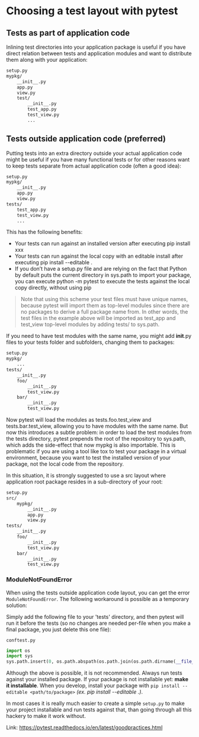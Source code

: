 # Choosing a test layout with pytest
## Tests as part of application code
Inlining test directories into your application package is useful if you have direct relation between tests 
and application modules and want to distribute them along with your application:

```bash
setup.py
mypkg/
    __init__.py
    app.py
    view.py
    test/
        __init__.py
        test_app.py
        test_view.py
        ...
```

## Tests outside application code (preferred)
Putting tests into an extra directory outside your actual application code might be useful if you have many 
functional tests or for other reasons want to keep tests separate from actual application code 
(often a good idea):

```bash
setup.py
mypkg/
    __init__.py
    app.py
    view.py
tests/
    test_app.py
    test_view.py
    ...
```

This has the following benefits:

- Your tests can run against an installed version after executing pip install xxx
- Your tests can run against the local copy with an editable install after executing 
pip install --editable .
- If you don’t have a setup.py file and are relying on the fact that Python by default puts the current 
directory in sys.path to import your package, you can execute python -m pytest to execute the tests against 
the local copy directly, without using pip

> Note that using this scheme your test files must have unique names, because pytest will import them as 
top-level modules since there are no packages to derive a full package name from. In other words, the test 
files in the example above will be imported as test_app and test_view top-level modules by adding tests/ 
to sys.path.

If you need to have test modules with the same name, you might add __init__.py files to your tests folder 
and subfolders, changing them to packages:

```bash
setup.py
mypkg/
    ...
tests/
    __init__.py
    foo/
        __init__.py
        test_view.py
    bar/
        __init__.py
        test_view.py
```

Now pytest will load the modules as tests.foo.test_view and tests.bar.test_view, allowing you to have 
modules with the same name. But now this introduces a subtle problem: in order to load the test modules from 
the tests directory, pytest prepends the root of the repository to sys.path, which adds the side-effect that 
now mypkg is also importable. This is problematic if you are using a tool like tox to test your package in a 
virtual environment, because you want to test the installed version of your package, not the local code from 
the repository.

In this situation, it is strongly suggested to use a src layout where application root package resides in a 
sub-directory of your root:

```bash
setup.py
src/
    mypkg/
        __init__.py
        app.py
        view.py
tests/
    __init__.py
    foo/
        __init__.py
        test_view.py
    bar/
        __init__.py
        test_view.py
```

### ModuleNotFoundError
When using the tests outside application code layout, you can get the error `ModuleNotFoundError`. The 
following workaround is possible as a temporary solution: 

Simply add the following file to your 'tests' directory, and then pytest will run it before the tests 
(so no changes are needed per-file when you make a final package, you just delete this one file):

`conftest.py`

```python
import os
import sys
sys.path.insert(0, os.path.abspath(os.path.join(os.path.dirname(__file__), '..')))
```

Although the above is possible, it is not recommended. Always run tests against your installed package. If 
your package is not installable yet: **make it installable**. When you develop, install your package with 
`pip install --editable <path/to/package>` _(ex. pip install --editable .)_.

In most cases it is really much easier to create a simple `setup.py` to make your project installable and run 
tests against that, than going through all this hackery to make it work without.

Link: https://pytest.readthedocs.io/en/latest/goodpractices.html
